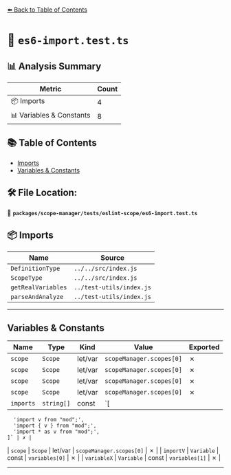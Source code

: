 [⬅️ Back to Table of Contents](../../../../index.md)

# 📄 `es6-import.test.ts`

## 📊 Analysis Summary

| Metric | Count |
|--------|-------|
| 📦 Imports | 4 |
| 📊 Variables & Constants | 8 |

## 📚 Table of Contents

- [Imports](#imports)
- [Variables & Constants](#variables-constants)

## 🛠️ File Location:
📂 **`packages/scope-manager/tests/eslint-scope/es6-import.test.ts`**

## 📦 Imports

| Name | Source |
|------|--------|
| `DefinitionType` | `../../src/index.js` |
| `ScopeType` | `../../src/index.js` |
| `getRealVariables` | `../test-utils/index.js` |
| `parseAndAnalyze` | `../test-utils/index.js` |


---

## Variables & Constants

| Name | Type | Kind | Value | Exported |
|------|------|------|-------|----------|
| `scope` | `Scope` | let/var | `scopeManager.scopes[0]` | ✗ |
| `scope` | `Scope` | let/var | `scopeManager.scopes[0]` | ✗ |
| `scope` | `Scope` | let/var | `scopeManager.scopes[0]` | ✗ |
| `scope` | `Scope` | let/var | `scopeManager.scopes[0]` | ✗ |
| `imports` | `string[]` | const | `[
      'import v from "mod";',
      'import { v } from "mod";',
      'import * as v from "mod";',
    ]` | ✗ |
| `scope` | `Scope` | let/var | `scopeManager.scopes[0]` | ✗ |
| `importV` | `Variable` | const | `variables[0]` | ✗ |
| `variableX` | `Variable` | const | `variables[1]` | ✗ |


---